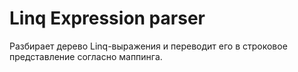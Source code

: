 # Linq Expression parser

Разбирает дерево Linq-выражения и переводит его в строковое представление согласно маппинга.

